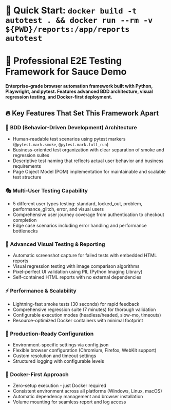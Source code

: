 # 🚀 Quick Start: `docker build -t autotest . && docker run --rm -v ${PWD}/reports:/app/reports autotest`

# 🎯 Professional E2E Testing Framework for Sauce Demo

**Enterprise-grade browser automation framework built with Python, Playwright, and pytest. Features advanced BDD architecture, visual regression testing, and Docker-first deployment.**

## 🔥 Key Features That Set This Framework Apart

### 🧠 **BDD (Behavior-Driven Development) Architecture**
- Human-readable test scenarios using pytest markers (`@pytest.mark.smoke`, `@pytest.mark.full_run`)
- Business-oriented test organization with clear separation of smoke and regression suites
- Descriptive test naming that reflects actual user behavior and business requirements
- Page Object Model (POM) implementation for maintainable and scalable test structure

### 🎭 Multi-User Testing Capability
- 5 different user types testing: standard, locked_out, problem, performance_glitch, error, and visual users
- Comprehensive user journey coverage from authentication to checkout completion
- Edge case scenarios including error handling and performance bottlenecks

### 📸 Advanced Visual Testing & Reporting
- Automatic screenshot capture for failed tests with embedded HTML reports
- Visual regression testing with image comparison algorithms
- Pixel-perfect UI validation using PIL (Python Imaging Library)
- Self-contained HTML reports with no external dependencies

### ⚡️ Performance & Scalability
- Lightning-fast smoke tests (30 seconds) for rapid feedback
- Comprehensive regression suite (7 minutes) for thorough validation
- Configurable execution modes (headless/headed, slow-mo, timeouts)
- Resource-optimized Docker containers with minimal footprint

### 🔧 Production-Ready Configuration
- Environment-specific settings via config.json
- Flexible browser configuration (Chromium, Firefox, WebKit support)
- Custom resolution and timeout settings
- Structured logging with configurable levels

### 🐳 Docker-First Approach
- Zero-setup execution - just Docker required
- Consistent environment across all platforms (Windows, Linux, macOS)
- Automatic dependency management and browser installation
- Volume mounting for seamless report and log access